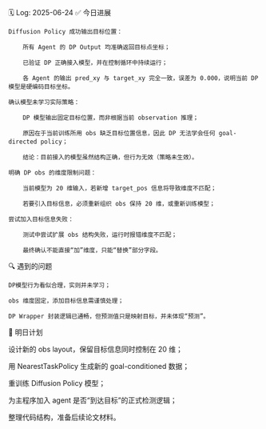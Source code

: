 🗓️ Log: 2025-06-24
✅ 今日进展

    Diffusion Policy 成功输出目标位置：

        所有 Agent 的 DP Output 均准确返回目标点坐标；

        已验证 DP 正确接入模型，并在控制循环中持续运行；

        各 Agent 的输出 pred_xy 与 target_xy 完全一致，误差为 0.000，说明当前 DP 模型是硬编码目标坐标。

    确认模型未学习实际策略：

        DP 模型输出固定目标位置，而非根据当前 observation 推理；

        原因在于当前训练所用 obs 缺乏目标位置信息，因此 DP 无法学会任何 goal-directed policy；

        结论：目前接入的模型虽然结构正确，但行为无效（策略未生效）。

    明确 DP obs 的维度限制问题：

        当前模型为 20 维输入，若新增 target_pos 信息将导致维度不匹配；

        若要引入目标信息，必须重新组织 obs 保持 20 维，或重新训练模型；

    尝试加入目标信息失败：

        测试中尝试扩展 obs 结构失败，运行时报错维度不匹配；

        最终确认不能直接“加”维度，只能“替换”部分字段。

🔍 遇到的问题

    DP模型行为看似合理，实则并未学习；

    obs 维度固定，添加目标信息需谨慎处理；

    DP Wrapper 封装逻辑已通畅，但预测值只是映射目标，并未体现“预测”。

📌 明日计划

设计新的 obs layout，保留目标信息同时控制在 20 维；

用 NearestTaskPolicy 生成新的 goal-conditioned 数据；

重训练 Diffusion Policy 模型；

为主程序加入 agent 是否“到达目标”的正式检测逻辑；

整理代码结构，准备后续论文材料。